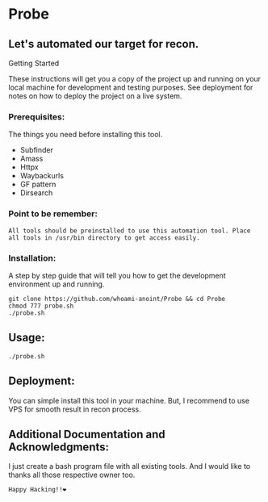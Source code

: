 <h1>Probe</h1>
<h2>Let's automated our target for recon. </h2>  

Getting Started

These instructions will get you a copy of the project up and running on your local machine for development and testing purposes. See deployment for notes on how to deploy the project on a live system.

### Prerequisites:

The things you need before installing this tool.

* Subfinder
* Amass
* Httpx
* Waybackurls
* GF pattern
* Dirsearch

### Point to be remember:
```All tools should be preinstalled to use this automation tool. Place all tools in /usr/bin directory to get access easily.```

### Installation:

A step by step guide that will tell you how to get the development environment up and running.

```
git clone https://github.com/whoami-anoint/Probe && cd Probe
chmod 777 probe.sh
./probe.sh

```

## Usage:
```
./probe.sh 
```
## Deployment:
You can simple install this tool in your machine. But, I recommend to use VPS for smooth result in recon process.


## Additional Documentation and Acknowledgments:
I just create a bash program file with all existing tools. And I would like to thanks all those respective owner too.

```Happy Hacking!!❤️```
